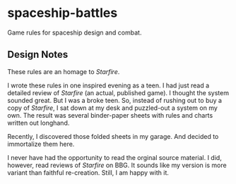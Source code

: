 # spaceship-battles
Game rules for spaceship design and combat.

## Design Notes
These rules are an homage to _Starfire_.

I wrote these rules in one inspired evening as a teen. I had just read a detailed review of _Starfire_ (an actual, published game). I thought the system sounded great. But I was a broke teen. So, instead of rushing out to buy a copy of _Starfire_, I sat down at my desk and puzzled-out a system on my own. The result was several binder-paper sheets with rules and charts written out longhand.

Recently, I discovered those folded sheets in my garage. And decided to immortalize them here.

I never have had the opportunity to read the orginal source material. I did, however, read reviews of _Starfire_ on BBG. It sounds like my version is more variant than faithful re-creation. Still, I am happy with it.

